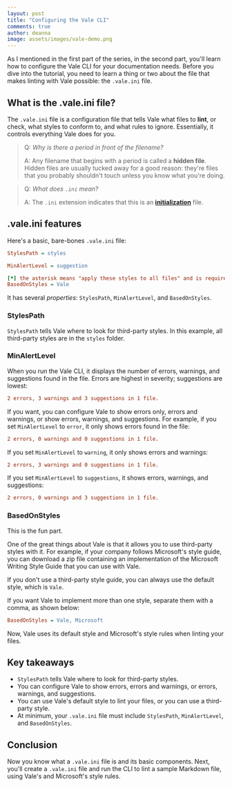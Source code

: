 ```yaml
---
layout: post
title: "Configuring the Vale CLI"
comments: true
author: deanna
image: assets/images/vale-demo.png
---
```


As I mentioned in the first part of the series, in the second part, you'll learn how to configure the Vale CLI for your documentation needs. Before you dive into the tutorial, you need to learn a thing or two about the file that makes linting with Vale possible: the `.vale.ini` file.

## What is the .vale.ini file?

The `.vale.ini` file is a configuration file that tells Vale what files to **lint**, or check, what styles to conform to, and what rules to ignore. Essentially, it controls everything Vale does for you.

> Q: *Why is there a period in front of the filename?*
>
> A: Any filename that begins with a period is called a **hidden file**. Hidden files are usually tucked away for a good reason: they're files that you probably shouldn't touch unless you know what you're doing.

> Q: *What does `.ini` mean?*
>
> A: The `.ini` extension indicates that this is an [**initialization**](https://www.lifewire.com/how-to-open-edit-ini-files-2622755) file.

## .vale.ini features

Here's a basic, bare-bones `.vale.ini` file:

```ini
StylesPath = styles

MinAlertLevel = suggestion

[*] the asterisk means "apply these styles to all files" and is required.
BasedOnStyles = Vale
```

It has several *properties*: `StylesPath`, `MinAlertLevel`, and `BasedOnStyles`.

### StylesPath
`StylesPath` tells Vale where to look for third-party styles. In this example, all third-party styles are in the `styles` folder.

### MinAlertLevel

When you run the Vale CLI, it displays the number of errors, warnings, and suggestions found in the file. Errors are highest in severity; suggestions are lowest:

```ini
2 errors, 3 warnings and 3 suggestions in 1 file.
```

If you want, you can configure Vale to show errors only, errors and warnings, or show errors, warnings, and suggestions. For example, if you set `MinAlertLevel` to `error`, it only shows errors found in the file:

```ini
2 errors, 0 warnings and 0 suggestions in 1 file.
```

If you set `MinAlertLevel` to `warning`, it only shows errors and warnings:

```ini
2 errors, 3 warnings and 0 suggestions in 1 file.
```

If you set `MinAlertLevel` to `suggestions`, it shows errors, warnings, and suggestions:

```ini
2 errors, 0 warnings and 3 suggestions in 1 file.
```

### BasedOnStyles

This is the fun part.

One of the great things about Vale is that it allows you to use third-party styles with it. For example, if your company follows Microsoft's style guide, you can download a zip file containing an implementation of the Microsoft Writing Style Guide that you can use with Vale.

If you don't use a third-party style guide, you can always use the default style, which is `Vale`.

If you want Vale to implement more than one style, separate them with a comma, as shown below:

```ini
BasedOnStyles = Vale, Microsoft
```

Now, Vale uses its default style and Microsoft's style rules when linting your files.

## Key takeaways

* `StylesPath` tells Vale where to look for third-party styles.
* You can configure Vale to show errors, errors and warnings, or errors, warnings, and suggestions.
* You can use Vale's default style to lint your files, or you can use a third-party style.
* At minimum, your `.vale.ini` file must include `StylesPath`, `MinAlertLevel`, and `BasedOnStyles`.

## Conclusion

Now you know what a `.vale.ini` file is and its basic components. Next, you'll create a `.vale.ini` file and run the CLI to lint a sample Markdown file, using Vale's and Microsoft's style rules.


